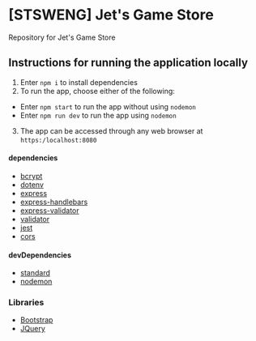 # \[STSWENG\] Jet's Game Store
Repository for Jet's Game Store

## Instructions for running the application locally
1. Enter `npm i` to install dependencies
2. To run the app, choose either of the following: 
- Enter `npm start` to run the app without using `nodemon`
- Enter `npm run dev` to run the app using `nodemon`
3. The app can be accessed through any web browser at `https:/localhost:8080`

#### dependencies
- [bcrypt](https://www.npmjs.com/package/bcrypt)
- [dotenv](https://www.npmjs.com/package/dotenv)
- [express](https://www.npmjs.com/package/express)
- [express-handlebars](https://www.npmjs.com/package/express-handlebars)
- [express-validator](https://www.npmjs.com/package/express-validator)
- [validator](https://www.npmjs.com/package/validator)
- [jest](https://jestjs.io/)
- [cors](https://www.npmjs.com/package/cors)

#### devDependencies
- [standard](https://standardjs.com)
- [nodemon](https://www.npmjs.com/package/nodemon)

### Libraries
- [Bootstrap](https://getbootstrap.com)
- [JQuery](https://jquery.com)